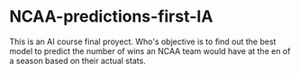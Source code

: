 # NCAA-predictions-first-IA
This is an AI course final proyect. Who's objective is to find out the best model to predict the number of wins an NCAA team would have at the en of a season based on their actual stats.
